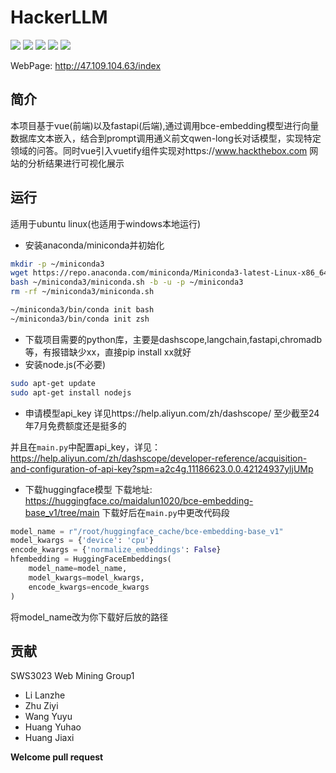 # HackerLLM

[![](https://img.shields.io/github/watchers/ToughMamba/HackerLLM.svg?style=flat)](https://github.com/PKUanonym/REKCARC-TSC-UHT/watchers)
[![](https://img.shields.io/github/stars/ToughMamba/HackerLLM.svg?style=flat)](https://github.com/PKUanonym/REKCARC-TSC-UHT/stargazers)
[![](https://img.shields.io/github/forks/ToughMamba/HackerLLM.svg?style=flat)](https://github.com/PKUanonym/REKCARC-TSC-UHT/network/members)
[![](https://img.shields.io/github/issues-pr-closed-raw/ToughMamba/HackerLLM.svg?style=flat)](https://github.com/PKUanonym/REKCARC-TSC-UHT/issues)
![](https://img.shields.io/github/repo-size/ToughMamba/HackerLLM.svg?style=flat)

WebPage: http://47.109.104.63/index

## 简介

本项目基于vue(前端)以及fastapi(后端),通过调用bce-embedding模型进行向量数据库文本嵌入，结合到prompt调用通义前文qwen-long长对话模型，实现特定领域的问答。同时vue引入vuetify组件实现对https://www.hackthebox.com 网站的分析结果进行可视化展示

## 运行
适用于ubuntu linux(也适用于windows本地运行)
- 安装anaconda/miniconda并初始化
```bash
mkdir -p ~/miniconda3
wget https://repo.anaconda.com/miniconda/Miniconda3-latest-Linux-x86_64.sh -O ~/miniconda3/miniconda.sh
bash ~/miniconda3/miniconda.sh -b -u -p ~/miniconda3
rm -rf ~/miniconda3/miniconda.sh

~/miniconda3/bin/conda init bash
~/miniconda3/bin/conda init zsh
```
- 下载项目需要的python库，主要是dashscope,langchain,fastapi,chromadb等，有报错缺少xx，直接pip install xx就好
- 安装node.js(不必要)
```bash
sudo apt-get update 
sudo apt-get install nodejs
```
- 申请模型api_key
详见https://help.aliyun.com/zh/dashscope/
至少截至24年7月免费额度还是挺多的

并且在`main.py`中配置api_key，详见：
https://help.aliyun.com/zh/dashscope/developer-reference/acquisition-and-configuration-of-api-key?spm=a2c4g.11186623.0.0.42124937yljUMp
- 下载huggingface模型
下载地址: https://huggingface.co/maidalun1020/bce-embedding-base_v1/tree/main
下载好后在`main.py`中更改代码段
```py
model_name = r"/root/huggingface_cache/bce-embedding-base_v1"
model_kwargs = {'device': 'cpu'}
encode_kwargs = {'normalize_embeddings': False}
hfembedding = HuggingFaceEmbeddings(
    model_name=model_name,
    model_kwargs=model_kwargs,
    encode_kwargs=encode_kwargs
)
```
将model_name改为你下载好后放的路径

## 贡献
SWS3023 Web Mining Group1
- Li Lanzhe
- Zhu Ziyi
- Wang Yuyu
- Huang Yuhao
- Huang Jiaxi

**Welcome pull request**
